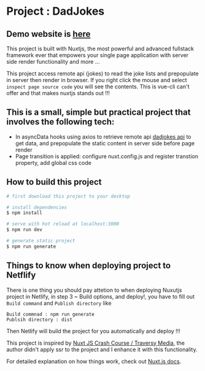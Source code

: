 # Project : DadJokes

## Demo website is [here](https://dadjokes-nuxtjs-app.netlify.app/)

This project is built with Nuxtjs, the most powerful and advanced fullstack framework ever that empowers your single page application with server side render functionality and more ...

This project access remote api (jokes) to read the joke lists and prepopulate in server then render in browser. If you right click the mouse and select `inspect page source code` you will see the contents. This is vue-cli can't offer and that makes nuxtjs stands out !!!

## This is a small, simple but practical project that involves the following tech:

- In asyncData hooks using axios to retrieve remote api [dadjokes api](https://icanhazdadjoke.com) to get data, and prepopulate the static content in server side before page render
- Page transition is applied: configure nuxt.config.js and register transtion property, add global css code

## How to build this project

```bash
# first download this project to your desktop

# install dependencies
$ npm install

# serve with hot reload at localhost:3000
$ npm run dev

# generate static project
$ npm run generate
```

## Things to know when deploying project to Netflify

There is one thing you should pay attetion to when deploying Nuxutjs project in Netlify, in step 3 ~ Build options, and deploy!, you have to fill out `Build command` and `Publish directory` like

```
Build commnad : npm run generate
Publsih directory : dist
```

Then Netlify will build the project for you automatically and deploy !!!

This project is inspired by [Nuxt JS Crash Course / Traversy Media](https://www.youtube.com/watch?v=ltzlhAxJr74), the author didn't apply ssr to the project and I enhance it with this functionality.

For detailed explanation on how things work, check out [Nuxt.js docs](https://nuxtjs.org).
